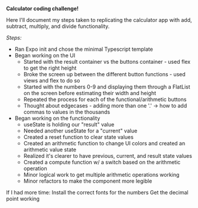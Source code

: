 **Calculator coding challenge!**

Here I'll document my steps taken to replicating the calculator app with add, subtract, multiply, and divide functionality.

_Steps:_

- Ran Expo init and chose the minimal Typescript template
- Began working on the UI
  - Started with the result container vs the buttons container - used flex to get the right height
  - Broke the screen up between the different button functions - used views and flex to do so
  - Started with the numbers 0-9 and displaying them through a FlatList on the screen before estimating their width and height
  - Repeated the process for each of the functional/arithmetic buttons
  - Thought about edgecases - adding more than one '.' -> how to add commas to values in the thousands
- Began working on the functionality
  - useState is holding our "result" value
  - Needed another useState for a "current" value
  - Created a reset function to clear state values
  - Created an arithmetic function to change UI colors and created an arithmetic value state
  - Realized it's clearer to have previous, current, and result state values
  - Created a compute function w/ a switch based on the arithmetic operation
  - Minor logical work to get multiple arithmetic operations working
  - Minor refactors to make the component more legible

If I had more time:
Install the correct fonts for the numbers
Get the decimal point working
